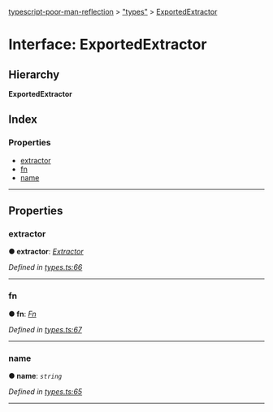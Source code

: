 [typescript-poor-man-reflection](../README.md) > ["types"](../modules/_types_.md) > [ExportedExtractor](../interfaces/_types_.exportedextractor.md)

# Interface: ExportedExtractor

## Hierarchy

**ExportedExtractor**

## Index

### Properties

* [extractor](_types_.exportedextractor.md#extractor)
* [fn](_types_.exportedextractor.md#fn)
* [name](_types_.exportedextractor.md#name)

---

## Properties

<a id="extractor"></a>

###  extractor

**● extractor**: *[Extractor](../modules/_types_.md#extractor)*

*Defined in [types.ts:66](https://github.com/cancerberoSgx/typescript-poor-man-reflection/blob/671fe6b/src/types.ts#L66)*

___
<a id="fn"></a>

###  fn

**● fn**: *[Fn](../modules/_util_.md#fn)*

*Defined in [types.ts:67](https://github.com/cancerberoSgx/typescript-poor-man-reflection/blob/671fe6b/src/types.ts#L67)*

___
<a id="name"></a>

###  name

**● name**: *`string`*

*Defined in [types.ts:65](https://github.com/cancerberoSgx/typescript-poor-man-reflection/blob/671fe6b/src/types.ts#L65)*

___

